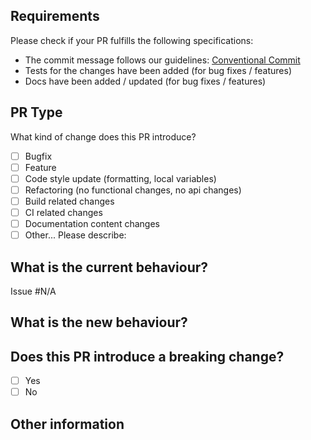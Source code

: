 ## Requirements
Please check if your PR fulfills the following specifications:

- The commit message follows our guidelines: [Conventional Commit](https://conventionalcommits.org/)
- Tests for the changes have been added (for bug fixes / features)
- Docs have been added / updated (for bug fixes / features)

## PR Type
What kind of change does this PR introduce?
<!-- Please check the one that applies to this PR using "x". -->

- [ ] Bugfix
- [ ] Feature
- [ ] Code style update (formatting, local variables)
- [ ] Refactoring (no functional changes, no api changes)
- [ ] Build related changes
- [ ] CI related changes
- [ ] Documentation content changes
- [ ] Other... Please describe:

## What is the current behaviour?
<!-- Please describe the current behaviour that you are modifying, or link to a relevant issue. -->

Issue #N/A

## What is the new behaviour?


## Does this PR introduce a breaking change?

- [ ] Yes
- [ ] No

<!-- If this PR contains a breaking change, please describe the impact and migration path for existing applications below. -->

## Other information

<!-- Documentation followed, user mentions -->